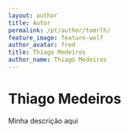 ```yaml
---
layout: author
title: Autor
permalink: /pt/author/tomrlh/
feature_image: feature-wolf
author_avatar: fred
title: Thiago Medeiros
author_name: Thiago Medeiros
---
```


# Thiago Medeiros

Minha descrição aqui